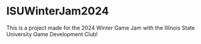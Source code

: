 # ISUWinterJam2024
 
This is a project made for the 2024 Winter Game Jam with the Illinois State University Game Development Club!
